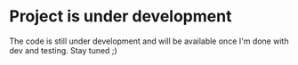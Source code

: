 # Project is under development
The code is still under development and will be available once I'm done with dev and testing. Stay tuned ;)